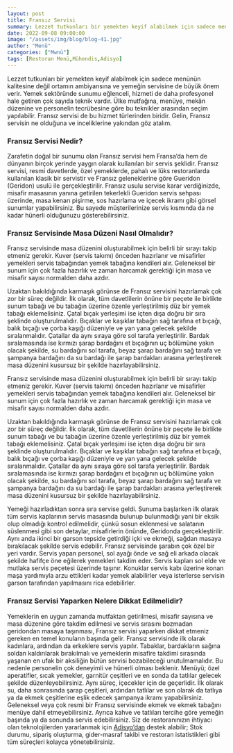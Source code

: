 ```yaml
---
layout: post
title: Fransız Servisi
summary: Lezzet tutkunları bir yemekten keyif alabilmek için sadece menünün kalitesine değil ortamın ambiyansına ve yemeğin servisine de büyük önem verir.
date: 2022-09-08 09:00:00
image: "/assets/img/blog/blog-41.jpg"
author: "Menü"
categories: ["Mwnü"]
tags: [Restoran Menü,Mühendis,Adisyo]
---
```

Lezzet tutkunları bir yemekten keyif alabilmek için sadece menünün kalitesine değil ortamın ambiyansına ve yemeğin servisine de büyük önem verir. Yemek sektöründe sunumu eğlenceli, hizmeti de daha profesyonel hale getiren çok sayıda teknik vardır. Ülke mutfağına, menüye, mekân düzenine ve personelin tecrübesine göre bu teknikler arasından seçim yapılabilir. Fransız servisi de bu hizmet türlerinden biridir. Gelin, Fransız servisin ne olduğuna ve inceliklerine yakından göz atalım.



### Fransız Servisi Nedir?

Zarafetin doğal bir sunumu olan Fransız servisi hem Fransa’da hem de dünyanın birçok yerinde yaygın olarak kullanılan bir servis şeklidir. Fransız servisi, resmi davetlerde, özel yemeklerde, pahalı ve lüks restoranlarda kullanılan klasik bir servistir ve Fransız geleneklerine göre Gueridon (Geridon) usulü ile gerçekleştirilir. Fransız usulu servise karar verdiğinizde, misafir masasının yanına getirilen tekerlekli Gueridon servis sehpası üzerinde, masa kenarı pişirme, sos hazırlama ve içecek ikramı gibi görsel sunumlar yapabilirsiniz. Bu sayede müşterilerinize servis kısmında da ne kadar hünerli olduğunuzu gösterebilirsiniz.


### Fransız Servisinde Masa Düzeni Nasıl Olmalıdır?

Fransız servisinde masa düzenini oluşturabilmek için belirli bir sırayı takip etmeniz gerekir. Kuver (servis takımı) önceden hazırlanır ve misafirler yemekleri servis tabağından yemek tabağına kendileri alır. Geleneksel bir sunum için çok fazla hazırlık ve zaman harcamak gerektiği için masa ve misafir sayısı normalden daha azdır. 

Uzaktan bakıldığında karmaşık görünse de Fransız servisini hazırlamak çok zor bir süreç değildir. İlk olarak, tüm davetlilerin önüne bir peçete ile birlikte sunum tabağı ve bu tabağın üzerine özenle yerleştirilmiş düz bir yemek tabağı eklemelisiniz. Çatal bıçak yerleşimi ise içten dışa doğru bir sıra şeklinde oluşturulmalıdır. Bıçaklar ve kaşıklar tabağın sağ tarafına et bıçağı, balık bıçağı ve çorba kaşığı düzeniyle ve yan yana gelecek şekilde sıralanmalıdır. Çatallar da aynı sıraya göre sol tarafa yerleştirilir. Bardak sıralamasında ise kırmızı şarap bardağını et bıçağının uç bölümüne yakın olacak şekilde, su bardağını sol tarafa, beyaz şarap bardağını sağ tarafa ve şampanya bardağını da su bardağı ile şarap bardakları arasına yerleştirerek masa düzenini kusursuz bir şekilde hazırlayabilirsiniz.

Fransız servisinde masa düzenini oluşturabilmek için belirli bir sırayı takip etmeniz gerekir. Kuver (servis takımı) önceden hazırlanır ve misafirler yemekleri servis tabağından yemek tabağına kendileri alır. Geleneksel bir sunum için çok fazla hazırlık ve zaman harcamak gerektiği için masa ve misafir sayısı normalden daha azdır.

Uzaktan bakıldığında karmaşık görünse de Fransız servisini hazırlamak çok zor bir süreç değildir. İlk olarak, tüm davetlilerin önüne bir peçete ile birlikte sunum tabağı ve bu tabağın üzerine özenle yerleştirilmiş düz bir yemek tabağı eklemelisiniz. Çatal bıçak yerleşimi ise içten dışa doğru bir sıra şeklinde oluşturulmalıdır. Bıçaklar ve kaşıklar tabağın sağ tarafına et bıçağı, balık bıçağı ve çorba kaşığı düzeniyle ve yan yana gelecek şekilde sıralanmalıdır. Çatallar da aynı sıraya göre sol tarafa yerleştirilir. Bardak sıralamasında ise kırmızı şarap bardağını et bıçağının uç bölümüne yakın olacak şekilde, su bardağını sol tarafa, beyaz şarap bardağını sağ tarafa ve şampanya bardağını da su bardağı ile şarap bardakları arasına yerleştirerek masa düzenini kusursuz bir şekilde hazırlayabilirsiniz.

Yemeği hazırladıktan sonra sıra servise geldi. Sunuma başlarken ilk olarak tüm servis kaplarının servis masasında bulunup bulunmadığı yani bir eksik olup olmadığı kontrol edilmelidir, çünkü sosun eklenmesi ve salatanın süslenmesi gibi son detaylar, misafirlerin önünde, Geridonda gerçekleştirilir. Aynı anda ikinci bir garson tepside getirdiği içki ve ekmeği, sağdan masaya bırakılacak şekilde servis edebilir. Fransız servisinde şarabın çok özel bir yeri vardır. Servis yapan personel, sol ayağı önde ve sağ eli arkada olacak şekilde hafifçe öne eğilerek yemekleri takdim eder. Servis kapları sol elde ve mutlaka servis peçetesi üzerinde taşınır. Konuklar servis kabı üzerine konan maşa yardımıyla arzu ettikleri kadar yemek alabilirler veya isterlerse servisin garson tarafından yapılmasını rica edebilirler.


### Fransız Servisi Yaparken Nelere Dikkat Edilmelidir?

Yemeklerin en uygun zamanda mutfaktan getirilmesi, misafir sayısına ve masa düzenine göre takdim edilmesi ve servis sırasını bozmadan geridondan masaya taşınması, Fransız servisi yaparken dikkat etmeniz gereken en temel konuların başında gelir. Fransız servisinde ilk olarak kadınlara, ardından da erkeklere servis yapılır. Tabaklar, bardakların sağına soldan kaldırılarak bırakılmalı ve yemeklerin misafire takdimi sırasında yaşanan en ufak bir aksiliğin bütün servisi bozabileceği unutulmamalıdır. Bu nedenle personelin çok deneyimli ve hünerli olması beklenir.
Menüyü; özel aperatifler, sıcak yemekler, garnitür çeşitleri ve en sonda da tatlılar gelecek şekilde düzenleyebilirsiniz. Aynı süreç, içecekler için de geçerlidir. İlk olarak su, daha sonrasında şarap çeşitleri, ardından tatlılar ve son olarak da tatlıya ya da ekmek çeşitlerine eşlik edecek şampanya ikramı yapabilirsiniz. Geleneksel veya çok resmi bir Fransız servisinde ekmek ve ekmek tabağını menüye dahil etmeyebilirsiniz. Ayrıca kahve ve tatlıları tercihe göre yemeğin başında ya da sonunda servis edebilirsiniz.
Siz de restoranınızın ihtiyacı olan teknolojilerden yararlanmak için <a href="https://adisyo.com/index.html" target="_blank">Adisyo’dan<a> destek alabilir; Stok durumu, sipariş oluşturma, gider-masraf takibi ve restoran istatistikleri gibi tüm süreçleri kolayca yönetebilirsiniz.














